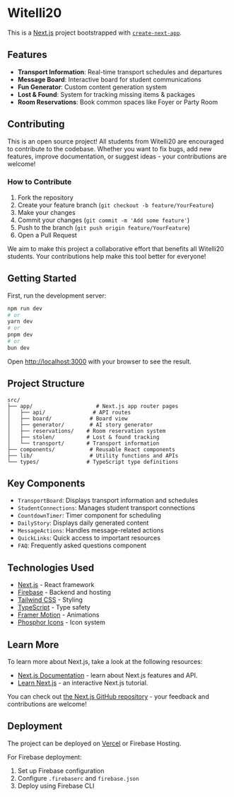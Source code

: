 # Witelli20

This is a [Next.js](https://nextjs.org) project bootstrapped with [`create-next-app`](https://nextjs.org/docs/app/api-reference/cli/create-next-app).

## Features

- **Transport Information**: Real-time transport schedules and departures
- **Message Board**: Interactive board for student communications
- **Fun Generator**: Custom content generation system
- **Lost & Found**: System for tracking missing items & packages
- **Room Reservations**: Book common spaces like Foyer or Party Room

## Contributing

This is an open source project! All students from Witelli20 are encouraged to contribute to the codebase. Whether you want to fix bugs, add new features, improve documentation, or suggest ideas - your contributions are welcome!

### How to Contribute

1. Fork the repository
2. Create your feature branch (`git checkout -b feature/YourFeature`)
3. Make your changes
4. Commit your changes (`git commit -m 'Add some feature'`)
5. Push to the branch (`git push origin feature/YourFeature`)
6. Open a Pull Request

We aim to make this project a collaborative effort that benefits all Witelli20 students. Your contributions help make this tool better for everyone!

## Getting Started

First, run the development server:

```bash
npm run dev
# or
yarn dev
# or
pnpm dev
# or
bun dev
```

Open [http://localhost:3000](http://localhost:3000) with your browser to see the result.

## Project Structure

```
src/
├── app/                    # Next.js app router pages
│   ├── api/               # API routes
│   ├── board/            # Board view
│   ├── generator/        # AI story generator
│   ├── reservations/    # Room reservation system
│   ├── stolen/          # Lost & found tracking
│   └── transport/       # Transport information
├── components/           # Reusable React components
├── lib/                  # Utility functions and APIs
└── types/               # TypeScript type definitions
```

## Key Components

- `TransportBoard`: Displays transport information and schedules
- `StudentConnections`: Manages student transport connections
- `CountdownTimer`: Timer component for scheduling
- `DailyStory`: Displays daily generated content
- `MessageActions`: Handles message-related actions
- `QuickLinks`: Quick access to important resources
- `FAQ`: Frequently asked questions component

## Technologies Used

- [Next.js](https://nextjs.org/) - React framework
- [Firebase](https://firebase.google.com/) - Backend and hosting
- [Tailwind CSS](https://tailwindcss.com/) - Styling
- [TypeScript](https://www.typescriptlang.org/) - Type safety
- [Framer Motion](https://www.framer.com/motion/) - Animations
- [Phosphor Icons](https://phosphoricons.com/) - Icon system

## Learn More

To learn more about Next.js, take a look at the following resources:

- [Next.js Documentation](https://nextjs.org/docs) - learn about Next.js features and API.
- [Learn Next.js](https://nextjs.org/learn) - an interactive Next.js tutorial.

You can check out [the Next.js GitHub repository](https://github.com/vercel/next.js) - your feedback and contributions are welcome!

## Deployment

The project can be deployed on [Vercel](https://vercel.com/new?utm_medium=default-template&filter=next.js&utm_source=create-next-app&utm_campaign=create-next-app-readme) or Firebase Hosting.

For Firebase deployment:
1. Set up Firebase configuration
2. Configure `.firebaserc` and `firebase.json`
3. Deploy using Firebase CLI
